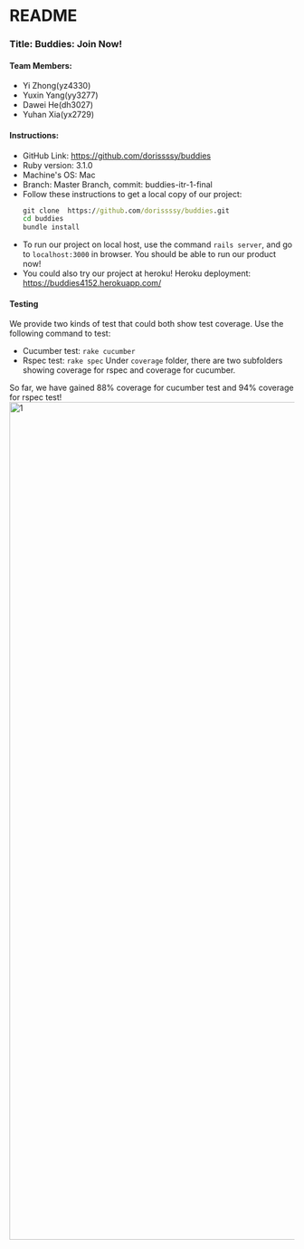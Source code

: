 # README

### Title: Buddies: Join Now!
#### Team Members: 
- Yi Zhong(yz4330) 
- Yuxin Yang(yy3277) 
- Dawei He(dh3027) 
- Yuhan Xia(yx2729)

#### Instructions:
- GitHub Link: https://github.com/dorissssy/buddies
- Ruby version: 3.1.0
- Machine's OS: Mac
- Branch: Master Branch, commit: buddies-itr-1-final
- Follow these instructions to get a local copy of our project:
  ```cmd
  git clone  https://github.com/dorissssy/buddies.git
  cd buddies
  bundle install
  ```
- To run our project on local host, use the command `rails server`, and go to `localhost:3000` in browser. You should be able to run our product now!
- You could also try our project at heroku! Heroku deployment: https://buddies4152.herokuapp.com/

#### Testing
We provide two kinds of test that could both show test coverage. Use the following command to test:
- Cucumber test: `rake cucumber`
- Rspec test: `rake spec`
Under `coverage` folder, there are two subfolders showing coverage for rspec and coverage for cucumber.

So far, we have gained 88% coverage for cucumber test and 94% coverage for rspec test!
<img width="1481" alt="1" src="https://user-images.githubusercontent.com/56754826/199622167-572a56b9-63a9-458b-8ad6-4f8d79853f31.png">





